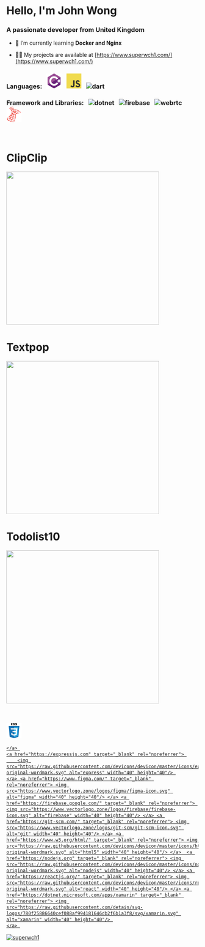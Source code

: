 <h1>Hello, I'm John Wong</h1>
<h3>A passionate developer from United Kingdom</h3>

- 🌱 I’m currently learning **Docker and Nginx**

- 👨‍💻 My projects are available at [https://www.superwch1.com/](https://www.superwch1.com/)

<h3>Languages:
    &nbsp;
    <img src="https://raw.githubusercontent.com/devicons/devicon/master/icons/csharp/csharp-original.svg" alt="csharp" width="40" height="40"/> 
    &nbsp;
    <img src="https://raw.githubusercontent.com/devicons/devicon/master/icons/javascript/javascript-original.svg" alt="javascript" width="40" height="40"/> 
    &nbsp;
    <img src="https://www.vectorlogo.zone/logos/dartlang/dartlang-icon.svg" alt="dart" width="40" height="40"/> 
</h3>

<h3>Framework and Libraries:
    &nbsp;
    <img src="https://upload.wikimedia.org/wikipedia/commons/thumb/7/7d/Microsoft_.NET_logo.svg/1200px-Microsoft_.NET_logo.svg.png" alt="dotnet" width="40" height="40"/> 
    &nbsp;
    <img src="https://www.gstatic.com/devrel-devsite/prod/vda41147226ae308b24384f785d31d739107d2716272d99cd11c490ff3892954d/firebase/images/touchicon-180.png" alt="firebase" width="40" height="40"/> 
    &nbsp;
    <img src="https://webrtc.github.io/webrtc-org/assets/images/webrtc-logo-vert-retro-dist.svg" alt="webrtc" width="40" height="40"/> 
    &nbsp;
    <img src="https://raw.githubusercontent.com/devicons/devicon/master/icons/microsoftsqlserver/microsoftsqlserver-plain.svg" alt="Microsoft SQL Server" width="40" height="40"/>
</h3>

<br>

<h1>ClipClip</h1>
<img src="https://www.superwch1.com/clipclip1.png" width="400" height="400" />

<h1>Textpop</h1>
<img src="https://www.superwch1.com/clipclip1.png" width="400" height="400" />

<h1>Todolist10</h1>
<img src="https://www.superwch1.com/clipclip1.png" width="400" height="400" />



<br />
<br />
<br />
<p align="left">
    <a href="https://www.w3schools.com/css/" target="_blank" rel="noreferrer"> 
        <img src="https://raw.githubusercontent.com/devicons/devicon/master/icons/css3/css3-original-wordmark.svg" alt="css3" width="40" height="40"/> 
    </a> 
    <a href="https://dotnet.microsoft.com/" target="_blank" rel="noreferrer"> 
        
    </a> 
    <a href="https://expressjs.com" target="_blank" rel="noreferrer"> 
        <img src="https://raw.githubusercontent.com/devicons/devicon/master/icons/express/express-original-wordmark.svg" alt="express" width="40" height="40"/> 
    </a> <a href="https://www.figma.com/" target="_blank" rel="noreferrer"> <img src="https://www.vectorlogo.zone/logos/figma/figma-icon.svg" alt="figma" width="40" height="40"/> </a> <a href="https://firebase.google.com/" target="_blank" rel="noreferrer"> <img src="https://www.vectorlogo.zone/logos/firebase/firebase-icon.svg" alt="firebase" width="40" height="40"/> </a> <a href="https://git-scm.com/" target="_blank" rel="noreferrer"> <img src="https://www.vectorlogo.zone/logos/git-scm/git-scm-icon.svg" alt="git" width="40" height="40"/> </a> <a href="https://www.w3.org/html/" target="_blank" rel="noreferrer"> <img src="https://raw.githubusercontent.com/devicons/devicon/master/icons/html5/html5-original-wordmark.svg" alt="html5" width="40" height="40"/> </a>  <a href="https://nodejs.org" target="_blank" rel="noreferrer"> <img src="https://raw.githubusercontent.com/devicons/devicon/master/icons/nodejs/nodejs-original-wordmark.svg" alt="nodejs" width="40" height="40"/> </a> <a href="https://reactjs.org/" target="_blank" rel="noreferrer"> <img src="https://raw.githubusercontent.com/devicons/devicon/master/icons/react/react-original-wordmark.svg" alt="react" width="40" height="40"/> </a> <a href="https://dotnet.microsoft.com/apps/xamarin" target="_blank" rel="noreferrer"> <img src="https://raw.githubusercontent.com/detain/svg-logos/780f25886640cef088af994181646db2f6b1a3f8/svg/xamarin.svg" alt="xamarin" width="40" height="40"/> 
    </a> 
</p>

<p>
    <img align="center" src="https://github-readme-stats.vercel.app/api/top-langs?username=superwch1&show_icons=true&locale=en&layout=compact" alt="superwch1" />
</p>
